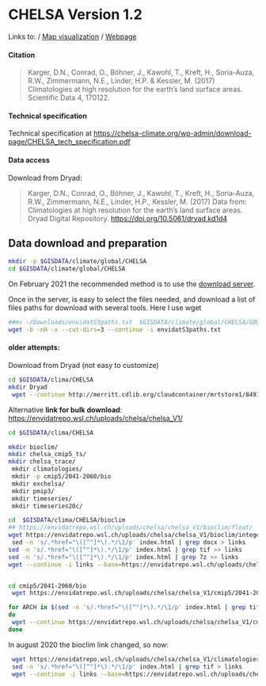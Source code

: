 # CHELSA Version 1.2

Links to:
/ [Map visualization]()
/ [Webpage](http://chelsa-climate.org/)


#### Citation
> Karger, D.N., Conrad, O., Böhner, J., Kawohl, T., Kreft, H., Soria-Auza, R.W., Zimmermann, N.E., Linder, H.P. & Kessler, M. (2017) Climatologies at high resolution for the earth’s land surface areas. Scientific Data 4, 170122.

#### Technical specification

Technical specification at https://chelsa-climate.org/wp-admin/download-page/CHELSA_tech_specification.pdf

#### Data access

Download from Dryad:
> Karger, D.N., Conrad, O., Böhner, J., Kawohl, T., Kreft, H., Soria-Auza, R.W., Zimmermann, N.E., Linder, H.P., Kessler, M. (2017) Data from: Climatologies at high resolution for the earth’s land surface areas. Dryad Digital Repository. https://doi.org/10.5061/dryad.kd1d4

## Data download and preparation

```bash
mkdir -p $GISDATA/climate/global/CHELSA
cd $GISDATA/climate/global/CHELSA

```

On February 2021 the recommended method is to use the [download server](https://envicloud.wsl.ch/#/?prefix=chelsa%2Fchelsa_V1).

Once in the server, is easy to select the files needed, and download a list of files paths for download with several tools. Here I use wget

```bash
##mv ~/Downloads/envidatS3paths.txt  $GISDATA/climate/global/CHELSA/GDD0
wget -b -nH -x --cut-dirs=3 --continue -i envidatS3paths.txt
```


#### older attempts:

Download from Dryad (not easy to customize)
```bash
cd $GISDATA/clima/CHELSA
mkdir Dryad
 wget --continue http://merritt.cdlib.org/cloudcontainer/mrtstore1/849117839.tar.gz

```

Alternative **link for bulk download**: https://envidatrepo.wsl.ch/uploads/chelsa/chelsa_V1/

```sh
cd $GISDATA/clima/CHELSA

mkdir bioclim/
mkdir chelsa_cmip5_ts/
mkdir chelsa_trace/
￼mkdir climatologies/
￼mkdir -p cmip5/2041-2060/bio
￼mkdir exchelsa/
￼mkdir pmip3/
￼mkdir timeseries/
￼mkdir timeseries20c/

cd  $GISDATA/clima/CHELSA/bioclim
## https://envidatrepo.wsl.ch/uploads/chelsa/chelsa_V1/bioclim/float/
wget https://envidatrepo.wsl.ch/uploads/chelsa/chelsa_V1/bioclim/integer/
￼sed -n 's/.*href="\([^"]*\).*/\1/p' index.html | grep docx > links
sed -n 's/.*href="\([^"]*\).*/\1/p' index.html | grep tif >> links
sed -n 's/.*href="\([^"]*\).*/\1/p' index.html | grep 7z >> links
wget --continue -i links --base=https://envidatrepo.wsl.ch/uploads/chelsa/chelsa_V1/bioclim/integer/


cd cmip5/2041-2060/bio
 wget https://envidatrepo.wsl.ch/uploads/chelsa/chelsa_V1/cmip5/2041-2060/bio/

for ARCH in $(sed -n 's/.*href="\([^"]*\).*/\1/p' index.html | grep tif)
do
 wget --continue https://envidatrepo.wsl.ch/uploads/chelsa/chelsa_V1/cmip5/2041-2060/bio/${ARCH}
done

```

In august 2020 the bioclim link changed, so now:

```sh
 wget https://envidatrepo.wsl.ch/uploads/chelsa/chelsa_V1/climatologies/bio/
 sed -n 's/.*href="\([^"]*\).*/\1/p' index.html | grep tif > links
 wget --continue -i links --base=https://envidatrepo.wsl.ch/uploads/chelsa/chelsa_V1/climatologies/bio/

```
